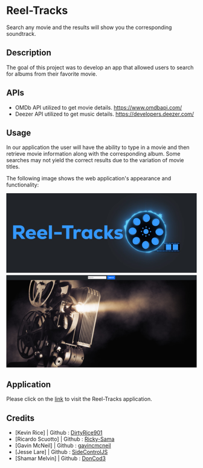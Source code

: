 # Reel-Tracks

Search any movie and the results will show you the corresponding soundtrack.

## Description

The goal of this project was to develop an app that allowed users to search for albums from their favorite movie.

## APIs 
* OMDb API utilized to get movie details. https://www.omdbapi.com/
* Deezer API utilized to get music details. https://developers.deezer.com/

## Usage

In our application the user will have the ability to type in a movie and then retrieve movie information along with the corresponding album. Some searches
may not yield the correct results due to the variation of movie titles. 

The following image shows the web application's appearance and functionality:

    
![screenshot of app](./assets/images/Reel-Tracks.png)
    

## Application

Please click on the [link](https://ricky-sama.github.io/Reel-Tracks/) to visit the Reel-Tracks application. 

## Credits

  * [Kevin Rice] | Github : [DirtyRice901](https://github.com/DirtyRice901)
  * [Ricardo Scuotto] | Github : [Ricky-Sama](https://github.com/Ricky-Sama)
  * [Gavin McNeil] | Github : [gavincmcneil](https://github.com/GavincMcNeil)
  * [Jesse Lare] | Github : [SideControlJS](https://github.com/SideControlJS)
  * [Shamar Melvin] | Github : [DonCod3](https://github.com/DonCod3)
